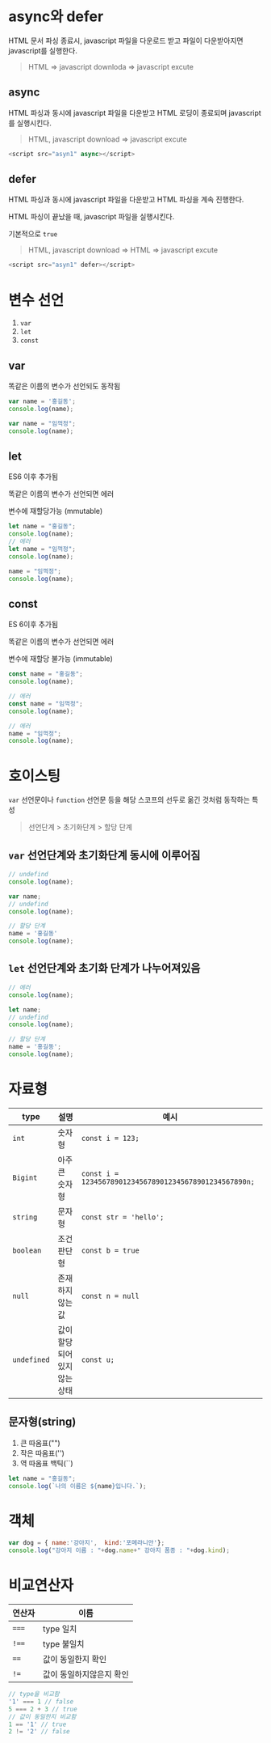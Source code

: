 # async와 defer
HTML 문서 파싱 종료시, javascript 파일을 다운로드 받고 파일이 다운받아지면 javascript를 실행한다.
> HTML => javascript downloda =>  javascript excute
## async
HTML 파싱과 동시에 javascript 파일을 다운받고 HTML 로딩이 종료되며 javascript를 실행시킨다.
> HTML, javascript download => javascript excute
```javascript
<script src="asyn1" async></script>
```

## defer
HTML 파싱과 동시에 javascript 파일을 다운받고 HTML 파싱을 계속 진행한다.

HTML 파싱이 끝났을 때, javascript 파일을 실행시킨다.

기본적으로 `true`
> HTML, javascript download => HTML => javascript excute
```javascript
<script src="asyn1" defer></script>
```

# 변수 선언
1. `var`
2. `let`
3. `const`


## var
똑같은 이름의 변수가 선언되도 동작됨
```javascript
var name = '홍길동';
console.log(name);

var name = "임꺽정";
console.log(name);
```

## let
ES6 이후 추가됨

똑같은 이름의 변수가 선언되면 에러

변수에 재할당가능 (mmutable)
```javascript
let name = "홍길동";
console.log(name);
// 에러
let name = "임꺽정";
console.log(name);

name = "임꺽정";
console.log(name);
```

## const
ES 6이후 추가됨

똑같은 이름의 변수가 선언되면 에러

변수에 재할당 불가능 (immutable)
```javascript
const name = "홍길동";
console.log(name);

// 에러
const name = "임꺽정";
console.log(name);

// 에러
name = "임꺽정";
console.log(name);
```

# 호이스팅
`var` 선언문이나 `function` 선언문 등을 해당 스코프의 선두로 옮긴 것처럼 동작하는 특성

> 선언단계 > 초기화단계 > 할당 단계

## `var` 선언단계와 초기화단계 동시에 이루어짐

```javascript
// undefind
console.log(name);

var name;
// undefind
console.log(name);

// 할당 단계
name = '홍길동'
console.log(name);
```

## `let` 선언단계와 초기화 단계가 나누어져있음

```javascript
// 에러
console.log(name);

let name;
// undefind
console.log(name);

// 할당 단계
name = '홍길동';
console.log(name);
```

# 자료형
|type|설명|예시|
|-|-|-|
|`int`|숫자형|`const i = 123;`|
|`Bigint`|아주 큰 숫자형|`const i = 1234567890123456789012345678901234567890n;`|
|`string`|문자형|`const str = 'hello';`|
|`boolean`|조건판단형|`const b = true`|
|`null`|존재하지 않는 값|`const n = null`|
|`undefined`|값이 할당되어 있지 않는 상태|`const u;`|

## 문자형(string)
1. 큰 따옴표("")
2. 작은 따옴표('')
3. 역 따옴표 백틱(``)
```javascript
let name = "홍길동";
console.log(`나의 이름은 ${name}입니다.`);
```

# 객체
```javascript
var dog = { name:'강아지',  kind:'포메라니안'};
console.log("강아지 이름 : "+dog.name+" 강아지 품종 : "+dog.kind);
```

# 비교연산자

|연산자|이름|
|-|-|
|`===`|type 일치|
|`!==`|type 불일치|
|`==`|값이 동일한지 확인|
|`!=`|값이 동일하지않은지 확인|

```javascript
// type을 비교함
'1' === 1 // false
5 === 2 + 3 // true
// 값이 동일한지 비교함
1 == '1' // true
2 != '2' // false
```